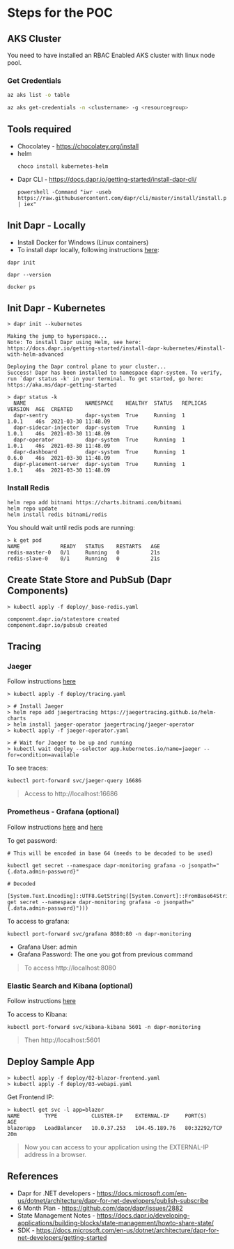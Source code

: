 # Steps for the POC

## AKS Cluster

You need to have installed an RBAC Enabled AKS cluster with linux node pool.

### Get Credentials

````bash
az aks list -o table

az aks get-credentials -n <clustername> -g <resourcegroup>
````

## Tools required

- Chocolatey - https://chocolatey.org/install
- helm
  ````
  choco install kubernetes-helm
  ````
- Dapr CLI - https://docs.dapr.io/getting-started/install-dapr-cli/
  ````
  powershell -Command "iwr -useb https://raw.githubusercontent.com/dapr/cli/master/install/install.ps1 | iex"
  ````

## Init Dapr - Locally

- Install Docker for Windows (Linux containers)
- To install dapr locally, following instructions  [here](https://docs.dapr.io/getting-started/install-dapr-selfhost/):

````
dapr init

dapr --version

docker ps
````

## Init Dapr - Kubernetes

````
> dapr init --kubernetes

Making the jump to hyperspace...
Note: To install Dapr using Helm, see here: https://docs.dapr.io/getting-started/install-dapr-kubernetes/#install-with-helm-advanced

Deploying the Dapr control plane to your cluster...
Success! Dapr has been installed to namespace dapr-system. To verify, run `dapr status -k' in your terminal. To get started, go here: https://aka.ms/dapr-getting-started

````
````
> dapr status -k
  NAME                   NAMESPACE    HEALTHY  STATUS   REPLICAS  VERSION  AGE  CREATED
  dapr-sentry            dapr-system  True     Running  1         1.0.1    46s  2021-03-30 11:48.09
  dapr-sidecar-injector  dapr-system  True     Running  1         1.0.1    46s  2021-03-30 11:48.09
  dapr-operator          dapr-system  True     Running  1         1.0.1    46s  2021-03-30 11:48.09
  dapr-dashboard         dapr-system  True     Running  1         0.6.0    46s  2021-03-30 11:48.09
  dapr-placement-server  dapr-system  True     Running  1         1.0.1    46s  2021-03-30 11:48.09
````

### Install Redis

````
helm repo add bitnami https://charts.bitnami.com/bitnami
helm repo update
helm install redis bitnami/redis
````
You should wait until redis pods are running:
````
> k get pod
NAME             READY   STATUS    RESTARTS   AGE
redis-master-0   0/1     Running   0          21s
redis-slave-0    0/1     Running   0          21s
````

## Create State Store and PubSub (Dapr Components)
````
> kubectl apply -f deploy/_base-redis.yaml

component.dapr.io/statestore created
component.dapr.io/pubsub created
````

## Tracing
### Jaeger

Follow instructions [here](https://docs.dapr.io/operations/monitoring/tracing/supported-tracing-backends/jaeger/)

````
> kubectl apply -f deploy/tracing.yaml

> # Install Jaeger
> helm repo add jaegertracing https://jaegertracing.github.io/helm-charts
> helm install jaeger-operator jaegertracing/jaeger-operator
> kubectl apply -f jaeger-operator.yaml

> # Wait for Jaeger to be up and running
> kubectl wait deploy --selector app.kubernetes.io/name=jaeger --for=condition=available

````
To see traces:
````
kubectl port-forward svc/jaeger-query 16686
````
> Access to http://localhost:16686

### Prometheus - Grafana (optional)

Follow instructions [here](https://docs.dapr.io/operations/monitoring/metrics/prometheus/#setup-prometheus-on-kubernetes) and [here](https://docs.dapr.io/operations/monitoring/metrics/grafana/)

To get password:
````
# This will be encoded in base 64 (needs to be decoded to be used)

kubectl get secret --namespace dapr-monitoring grafana -o jsonpath="{.data.admin-password}"

# Decoded

[System.Text.Encoding]::UTF8.GetString([System.Convert]::FromBase64String($(kubectl get secret --namespace dapr-monitoring grafana -o jsonpath="{.data.admin-password}")))
````

To access to grafana:
````
kubectl port-forward svc/grafana 8080:80 -n dapr-monitoring
````

- Grafana User: admin
- Grafana Password: The one you got from previous command

> To access http://localhost:8080

### Elastic Search and Kibana (optional)

Follow instructions [here](https://docs.dapr.io/operations/monitoring/logging/fluentd/#install-elastic-search-and-kibana)


To access to Kibana:
````
kubectl port-forward svc/kibana-kibana 5601 -n dapr-monitoring
````
> Then http://localhost:5601


## Deploy Sample App
````
> kubectl apply -f deploy/02-blazor-frontend.yaml
> kubectl apply -f deploy/03-webapi.yaml
````
Get Frontend IP:
````
> kubectl get svc -l app=blazor
NAME        TYPE           CLUSTER-IP    EXTERNAL-IP     PORT(S)        AGE
blazorapp   LoadBalancer   10.0.37.253   104.45.189.76   80:32292/TCP   20m

````

> Now you can access to your application using the EXTERNAL-IP address in a browser.

## References

- Dapr for .NET developers - https://docs.microsoft.com/en-us/dotnet/architecture/dapr-for-net-developers/publish-subscribe
- 6 Month Plan - https://github.com/dapr/dapr/issues/2882
- State Management Notes - https://docs.dapr.io/developing-applications/building-blocks/state-management/howto-share-state/
- SDK - https://docs.microsoft.com/en-us/dotnet/architecture/dapr-for-net-developers/getting-started

